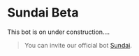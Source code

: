 # Sundai Beta
 This bot is on under construction....
 

 > You can invite our official bot [Sundai](https://discord.com/oauth2/authorize?client_id=906315639348658217&permissions=9223372036854775807&scope=bot%20applications.commands%20guilds.join%20identify).
